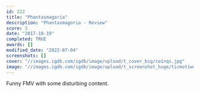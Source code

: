 ```yaml
---
id: 222
title: "Phantasmagoria"
description: "Phantasmagoria - Review"
score: 5
date: "2017-10-19"
completed: TRUE
awards: []
modified_date: "2022-07-04"
screenshots: []
cover: "//images.igdb.com/igdb/image/upload/t_cover_big/co1nqs.jpg"
image: "//images.igdb.com/igdb/image/upload/t_screenshot_huge/ticmotiwd2af54xyaz8h.jpg"
---
```

Funny FMV with some disturbing content.